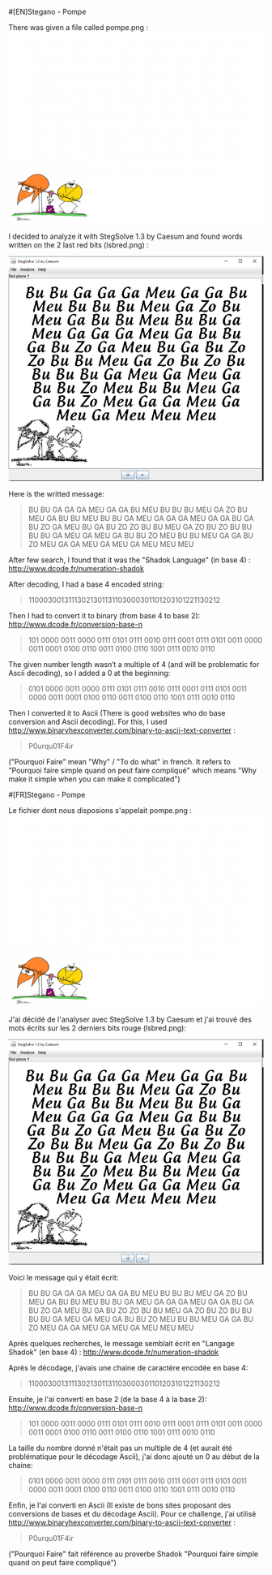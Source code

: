 #[EN]Stegano - Pompe

There was given a file called pompe.png :
![pompe.png](pompe.png "pompe.png")

I decided to analyze it with StegSolve 1.3 by Caesum and found words written on the 2 last red bits (lsbred.png) :


![lsbred.png](lsbred.png "lsbred.png")

Here is the writted message:

>BU BU GA GA GA MEU GA GA BU
>MEU BU BU BU MEU GA ZO BU
>MEU GA BU BU MEU BU BU GA
>MEU GA GA GA MEU GA GA BU
>GA BU ZO GA MEU BU GA BU ZO
>ZO BU BU MEU GA ZO BU ZO BU
>BU BU BU GA MEU GA MEU GA
>BU BU ZO MEU BU BU MEU GA
>GA BU ZO MEU GA GA MEU GA
>MEU GA MEU MEU MEU

After few search, I found that it was the "Shadok Language" (in base 4) :
http://www.dcode.fr/numeration-shadok

After decoding, I had a base 4 encoded string:
>11000300131113021301131103000301101203101221130212

Then I had to convert it to binary (from base 4 to base 2): 
http://www.dcode.fr/conversion-base-n

>101 0000 0011 0000 0111 0101 0111 0010 0111 0001 0111 0101 0011 0000 0011 0001 0100 0110 0011 0100 0110 1001 0111 0010 0110

The given number length wasn’t a multiple of 4 (and will be problematic for Ascii decoding), so I added a 0 at the beginning:

>0101 0000 0011 0000 0111 0101 0111 0010 0111 0001 0111 0101 0011 0000 0011 0001 0100 0110 0011 0100 0110 1001 0111 0010 0110

Then I converted it to Ascii 
(There is good websites who do base conversion and Ascii decoding).
For this, I used http://www.binaryhexconverter.com/binary-to-ascii-text-converter :

>P0urqu01F4ir

("Pourquoi Faire" mean "Why" / "To do what" in french. It refers to "Pourquoi faire simple quand on peut faire compliqué" which means "Why make it simple when you can make it complicated")

#[FR]Stegano - Pompe

Le fichier dont nous disposions s'appelait pompe.png :
![pompe.png](pompe.png "pompe.png")

J'ai décidé de l'analyser avec StegSolve 1.3 by Caesum et j'ai trouvé des mots écrits sur les 2 derniers bits rouge (lsbred.png):


![lsbred.png](lsbred.png "lsbred.png")

Voici le message qui y était écrit:

>BU BU GA GA GA MEU GA GA BU
>MEU BU BU BU MEU GA ZO BU
>MEU GA BU BU MEU BU BU GA
>MEU GA GA GA MEU GA GA BU
>GA BU ZO GA MEU BU GA BU ZO
>ZO BU BU MEU GA ZO BU ZO BU
>BU BU BU GA MEU GA MEU GA
>BU BU ZO MEU BU BU MEU GA
>GA BU ZO MEU GA GA MEU GA
>MEU GA MEU MEU MEU

Après quelques recherches, le message semblait écrit en "Langage Shadok" (en base 4) :
http://www.dcode.fr/numeration-shadok

Après le décodage, j'avais une chaine de caractère encodée en base 4:
>11000300131113021301131103000301101203101221130212

Ensuite, je l'ai converti en base 2 (de la base 4 à la base 2): 
http://www.dcode.fr/conversion-base-n

>101 0000 0011 0000 0111 0101 0111 0010 0111 0001 0111 0101 0011 0000 0011 0001 0100 0110 0011 0100 0110 1001 0111 0010 0110

La taille du nombre donné n'était pas un multiple de 4 (et aurait été problématique pour le décodage Ascii), j'ai donc ajouté un 0 au début de la chaine:

>0101 0000 0011 0000 0111 0101 0111 0010 0111 0001 0111 0101 0011 0000 0011 0001 0100 0110 0011 0100 0110 1001 0111 0010 0110

Enfin, je l'ai converti en Ascii
(Il existe de bons sites proposant des conversions de bases et du décodage Ascii).
Pour ce challenge, j'ai utilisé http://www.binaryhexconverter.com/binary-to-ascii-text-converter :

>P0urqu01F4ir

("Pourquoi Faire" fait référence au proverbe Shadok "Pourquoi faire simple quand on peut faire compliqué")

